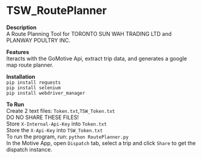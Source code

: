 # TSW_RoutePlanner

**Description**\
A Route Planning Tool for TORONTO SUN WAH TRADING LTD and PLANWAY POULTRY INC.

**Features**\
Iteracts with the GoMotive Api, extract trip data, and generates a google map route planner.

**Installation**\
`pip install requests`\
`pip install selenium`\
`pip install webdriver_manager`


**To Run**\
Create 2 text files: `Token.txt`,`TSW_Token.txt`\
DO NO SHARE THESE FILES! \
Store `X-Internal-Api-Key` into `Token.txt` \
Store the `X-Api-Key` into `TSW_Token.txt`\
To run the program, run: `python RoutePlanner.py`\
In the Motive App, open `Dispatch` tab, select a trip and click `Share` to get the dispatch instance.


